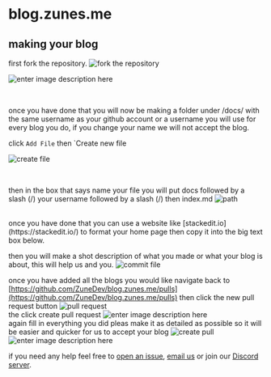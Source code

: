 
# blog.zunes.me

## making your blog

first fork the repository.
![fork the repository](https://bisot.xyz/!invalid-user/OuWloAQqe.png)

![enter image description here](https://bisot.xyz/!invalid-user/KwPyMjulE.png)

<br>

once you have done that you will now be making a folder under /docs/ with the same username as your github account or a username you will use for every blog you do, if you change your name we will not accept the blog.

click `Add File` then `Create new file

![create file](https://bisot.xyz/!invalid-user/vdBUZXmIi.png)

<br>

then in the box that says name your file you will put docs followed by a slash (/) your username followed by a slash (/) then index.md
![path](https://bisot.xyz/!invalid-user/LeoXTobce.png)

<br>
once you have done that you can use a website like [stackedit.io](https://stackedit.io/) to format your home page then copy it into the big text box below.

then you will make a shot description of what you made or what your blog is about, this will help us and you.
![commit file](https://bisot.xyz/!invalid-user/KrsfBktxj.png)
<br>

once you have added all the blogs you would like navigate back to [https://github.com/ZuneDev/blog.zunes.me/pulls](https://github.com/ZuneDev/blog.zunes.me/pulls) then click the new pull request button
![pull request](https://bisot.xyz/!invalid-user/yezJIUNOQ.png)
<br>
the click create pull request
![enter image description here](https://bisot.xyz/!invalid-user/WmZVAYtkp.png)
<br>
again fill in everything you did pleas make it as detailed as possible so it will be easier and quicker for us to accept your blog
![create pull](https://bisot.xyz/!invalid-user/efvcsewGw.png)
![enter image description here](https://bisot.xyz/!invalid-user/VUvWiPTUt.png)


if you need any help feel free to [open an issue](https://github.com/ZuneDev/blog.zunes.me/issues), [email us](mailto:help@zunes.me) or join our [Discord server](https://discord.zunes.me).
